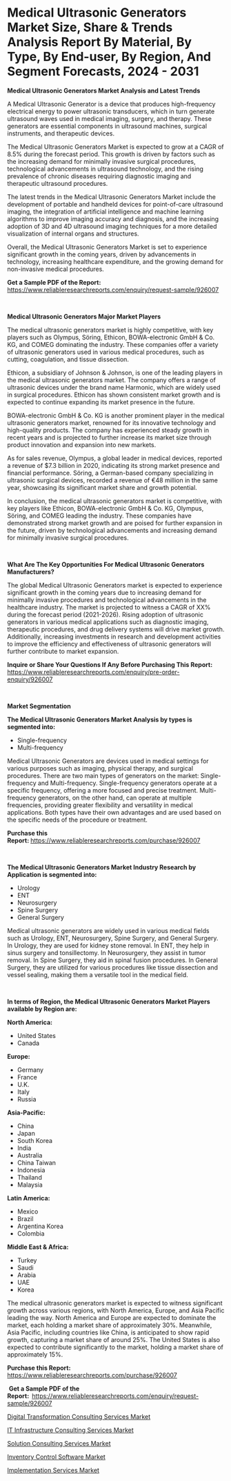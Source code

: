 <p><h1>Medical Ultrasonic Generators Market Size, Share & Trends Analysis Report By Material, By Type, By End-user, By Region, And Segment Forecasts, 2024 - 2031</h1></p><p><strong>Medical Ultrasonic Generators Market Analysis and Latest Trends</strong></p>
<p><p>A Medical Ultrasonic Generator is a device that produces high-frequency electrical energy to power ultrasonic transducers, which in turn generate ultrasound waves used in medical imaging, surgery, and therapy. These generators are essential components in ultrasound machines, surgical instruments, and therapeutic devices.</p><p>The Medical Ultrasonic Generators Market is expected to grow at a CAGR of 8.5% during the forecast period. This growth is driven by factors such as the increasing demand for minimally invasive surgical procedures, technological advancements in ultrasound technology, and the rising prevalence of chronic diseases requiring diagnostic imaging and therapeutic ultrasound procedures.</p><p>The latest trends in the Medical Ultrasonic Generators Market include the development of portable and handheld devices for point-of-care ultrasound imaging, the integration of artificial intelligence and machine learning algorithms to improve imaging accuracy and diagnosis, and the increasing adoption of 3D and 4D ultrasound imaging techniques for a more detailed visualization of internal organs and structures.</p><p>Overall, the Medical Ultrasonic Generators Market is set to experience significant growth in the coming years, driven by advancements in technology, increasing healthcare expenditure, and the growing demand for non-invasive medical procedures.</p></p>
<p><strong>Get a Sample PDF of the Report:&nbsp;</strong> <a href="https://www.reliableresearchreports.com/enquiry/request-sample/926007">https://www.reliableresearchreports.com/enquiry/request-sample/926007</a></p>
<p>&nbsp;</p>
<p><strong>Medical Ultrasonic Generators Major Market Players</strong></p>
<p><p>The medical ultrasonic generators market is highly competitive, with key players such as Olympus, Söring, Ethicon, BOWA-electronic GmbH & Co. KG, and COMEG dominating the industry. These companies offer a variety of ultrasonic generators used in various medical procedures, such as cutting, coagulation, and tissue dissection.</p><p>Ethicon, a subsidiary of Johnson & Johnson, is one of the leading players in the medical ultrasonic generators market. The company offers a range of ultrasonic devices under the brand name Harmonic, which are widely used in surgical procedures. Ethicon has shown consistent market growth and is expected to continue expanding its market presence in the future.</p><p>BOWA-electronic GmbH & Co. KG is another prominent player in the medical ultrasonic generators market, renowned for its innovative technology and high-quality products. The company has experienced steady growth in recent years and is projected to further increase its market size through product innovation and expansion into new markets.</p><p>As for sales revenue, Olympus, a global leader in medical devices, reported a revenue of $7.3 billion in 2020, indicating its strong market presence and financial performance. Söring, a German-based company specializing in ultrasonic surgical devices, recorded a revenue of €48 million in the same year, showcasing its significant market share and growth potential.</p><p>In conclusion, the medical ultrasonic generators market is competitive, with key players like Ethicon, BOWA-electronic GmbH & Co. KG, Olympus, Söring, and COMEG leading the industry. These companies have demonstrated strong market growth and are poised for further expansion in the future, driven by technological advancements and increasing demand for minimally invasive surgical procedures.</p></p>
<p>&nbsp;</p>
<p><strong>What Are The Key Opportunities For Medical Ultrasonic Generators Manufacturers?</strong></p>
<p><p>The global Medical Ultrasonic Generators market is expected to experience significant growth in the coming years due to increasing demand for minimally invasive procedures and technological advancements in the healthcare industry. The market is projected to witness a CAGR of XX% during the forecast period (2021-2026). Rising adoption of ultrasonic generators in various medical applications such as diagnostic imaging, therapeutic procedures, and drug delivery systems will drive market growth. Additionally, increasing investments in research and development activities to improve the efficiency and effectiveness of ultrasonic generators will further contribute to market expansion.</p></p>
<p><strong>Inquire or Share Your Questions If Any Before Purchasing This Report:</strong> <a href="https://www.reliableresearchreports.com/enquiry/pre-order-enquiry/926007">https://www.reliableresearchreports.com/enquiry/pre-order-enquiry/926007</a></p>
<p>&nbsp;</p>
<p><strong>Market Segmentation</strong></p>
<p><strong>The Medical Ultrasonic Generators Market Analysis by types is segmented into:</strong></p>
<p><ul><li>Single-frequency</li><li>Multi-frequency</li></ul></p>
<p><p>Medical Ultrasonic Generators are devices used in medical settings for various purposes such as imaging, physical therapy, and surgical procedures. There are two main types of generators on the market: Single-frequency and Multi-frequency. Single-frequency generators operate at a specific frequency, offering a more focused and precise treatment. Multi-frequency generators, on the other hand, can operate at multiple frequencies, providing greater flexibility and versatility in medical applications. Both types have their own advantages and are used based on the specific needs of the procedure or treatment.</p></p>
<p><strong>Purchase this Report:&nbsp;</strong><a href="https://www.reliableresearchreports.com/purchase/926007">https://www.reliableresearchreports.com/purchase/926007</a></p>
<p>&nbsp;</p>
<p><strong>The Medical Ultrasonic Generators Market Industry Research by Application is segmented into:</strong></p>
<p><ul><li>Urology</li><li>ENT</li><li>Neurosurgery</li><li>Spine Surgery</li><li>General Surgery</li></ul></p>
<p><p>Medical ultrasonic generators are widely used in various medical fields such as Urology, ENT, Neurosurgery, Spine Surgery, and General Surgery. In Urology, they are used for kidney stone removal. In ENT, they help in sinus surgery and tonsillectomy. In Neurosurgery, they assist in tumor removal. In Spine Surgery, they aid in spinal fusion procedures. In General Surgery, they are utilized for various procedures like tissue dissection and vessel sealing, making them a versatile tool in the medical field.</p></p>
<p>&nbsp;</p>
<p><strong>In terms of Region, the Medical Ultrasonic Generators Market Players available by Region are:</strong></p>
<p>
    <p> <strong> North America: </strong>
        <ul>
            <li>United States</li>
            <li>Canada</li>
        </ul>
        </p> 
    <p> <strong> Europe: </strong>
        <ul>
            <li>Germany</li>
            <li>France</li>
            <li>U.K.</li>
            <li>Italy</li>
            <li>Russia</li>
        </ul>
        </p> 
    <p> <strong> Asia-Pacific: </strong>
        <ul>
            <li>China</li>
            <li>Japan</li>
            <li>South Korea</li>
            <li>India</li>
            <li>Australia</li>
            <li>China Taiwan</li>
            <li>Indonesia</li>
            <li>Thailand</li>
            <li>Malaysia</li>
        </ul>
        </p> 
    <p> <strong> Latin America: </strong>
        <ul>
            <li>Mexico</li>
            <li>Brazil</li>
            <li>Argentina Korea</li>
            <li>Colombia</li>
        </ul>
        </p> 
    <p> <strong> Middle East & Africa: </strong>
        <ul>
            <li>Turkey</li>
            <li>Saudi</li>
            <li>Arabia</li>
            <li>UAE</li>
            <li>Korea</li>
        </ul>
    </p>
    </p>
<p><p>The medical ultrasonic generators market is expected to witness significant growth across various regions, with North America, Europe, and Asia Pacific leading the way. North America and Europe are expected to dominate the market, each holding a market share of approximately 30%. Meanwhile, Asia Pacific, including countries like China, is anticipated to show rapid growth, capturing a market share of around 25%. The United States is also expected to contribute significantly to the market, holding a market share of approximately 15%.</p></p>
<p><strong>Purchase this Report: </strong><a href="https://www.reliableresearchreports.com/purchase/926007">https://www.reliableresearchreports.com/purchase/926007</a></p>
<p>&nbsp;<strong>Get a Sample PDF of the Report:&nbsp;&nbsp;</strong><a href="https://www.reliableresearchreports.com/enquiry/request-sample/926007">https://www.reliableresearchreports.com/enquiry/request-sample/926007</a></p>
<p><strong></strong></p>
<p><p><a href="https://medium.com/@sk99912151/digital-transformation-consulting-services-market-size-and-market-trends-complete-industry-0c06339322bf">Digital Transformation Consulting Services Market</a></p><p><a href="https://medium.com/@sk99912151/it-infrastructure-consulting-services-market-size-and-market-trends-complete-industry-overview-dbd698084111">IT Infrastructure Consulting Services Market</a></p><p><a href="https://medium.com/@sk99912151/solution-consulting-services-market-outlook-industry-overview-and-forecast-2024-to-2031-75672cbc8f62">Solution Consulting Services Market</a></p><p><a href="https://medium.com/@deirdreclark76/inventory-control-software-market-size-market-outlook-and-market-forecast-2024-to-2031-63fa0adc6e11">Inventory Control Software Market</a></p><p><a href="https://medium.com/@sk99912151/implementation-services-market-analysis-its-cagr-market-segmentation-and-global-industry-overview-2488fc13e224">Implementation Services Market</a></p></p>